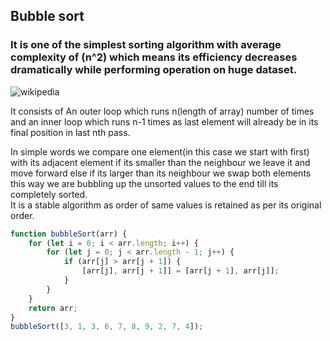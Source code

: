 ## Bubble sort

### It is one of the simplest sorting algorithm with average complexity of (n^2) which means its efficiency decreases dramatically while performing operation on huge dataset.

![wikipedia](https://upload.wikimedia.org/wikipedia/commons/c/c8/Bubble-sort-example-300px.gif)

It consists of An outer loop which runs n(length of array) number of times and an inner loop which runs n-1 times as last element will already be in its final position in last nth pass.

In simple words we compare one element(in this case we start with first) with its adjacent element if its smaller than the neighbour we leave it and move forward else if its larger than its neighbour we swap both elements this way we are bubbling up the unsorted values to the end till its completely sorted.  
It is a stable algorithm as order of same values is retained as per its original order.

```javascript
function bubbleSort(arr) {
	for (let i = 0; i < arr.length; i++) {
		for (let j = 0; j < arr.length - 1; j++) {
			if (arr[j] > arr[j + 1]) {
				[arr[j], arr[j + 1]] = [arr[j + 1], arr[j]];
			}
		}
	}
	return arr;
}
bubbleSort([3, 1, 3, 6, 7, 8, 9, 2, 7, 4]);
```
